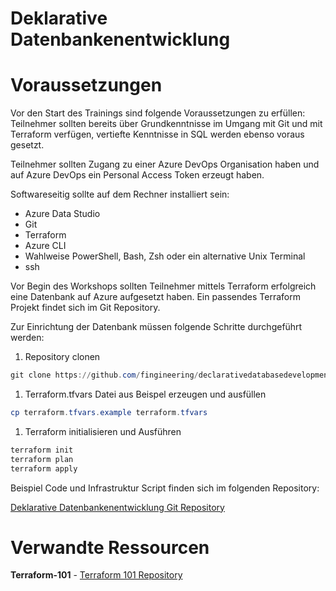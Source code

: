 # Deklarative Datenbankenentwicklung

# Voraussetzungen

Vor den Start des Trainings sind folgende Voraussetzungen zu erfüllen: Teilnehmer sollten bereits über Grundkenntnisse im Umgang mit Git und mit Terraform verfügen, vertiefte Kenntnisse in SQL werden ebenso voraus gesetzt.

Teilnehmer sollten Zugang zu einer Azure DevOps Organisation haben und auf Azure DevOps ein Personal Access Token erzeugt haben.

Softwareseitig sollte auf dem Rechner installiert sein:

- Azure Data Studio
- Git
- Terraform
- Azure CLI
- Wahlweise PowerShell, Bash, Zsh oder ein alternative Unix Terminal
- ssh

Vor Begin des Workshops sollten Teilnehmer mittels Terraform erfolgreich eine Datenbank auf Azure aufgesetzt haben. Ein passendes Terraform Projekt findet sich im Git Repository.

Zur Einrichtung der Datenbank müssen folgende Schritte durchgeführt werden:

1. Repository clonen

```powershell
git clone https://github.com/fingineering/declarativedatabasedevelopment.git
```

1. Terraform.tfvars Datei aus Beispel erzeugen und ausfüllen

```powershell
cp terraform.tfvars.example terraform.tfvars
```

1. Terraform initialisieren und Ausführen

```powershell
terraform init
terraform plan
terraform apply
```

Beispiel Code und Infrastruktur Script finden sich im folgenden Repository:

[Deklarative Datenbankenentwicklung Git Repository](https://github.com/fingineering/declarativedatabasedevelopment)

# Verwandte Ressourcen

**Terraform-101** - [Terraform 101 Repository](https://github.com/fingineering/terraform-101)


